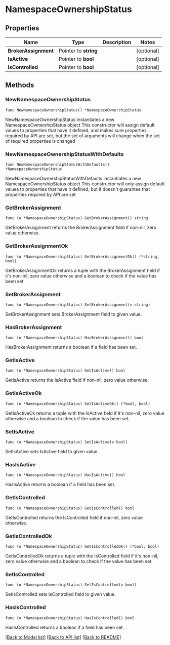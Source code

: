 # NamespaceOwnershipStatus

## Properties

Name | Type | Description | Notes
------------ | ------------- | ------------- | -------------
**BrokerAssignment** | Pointer to **string** |  | [optional] 
**IsActive** | Pointer to **bool** |  | [optional] 
**IsControlled** | Pointer to **bool** |  | [optional] 

## Methods

### NewNamespaceOwnershipStatus

`func NewNamespaceOwnershipStatus() *NamespaceOwnershipStatus`

NewNamespaceOwnershipStatus instantiates a new NamespaceOwnershipStatus object
This constructor will assign default values to properties that have it defined,
and makes sure properties required by API are set, but the set of arguments
will change when the set of required properties is changed

### NewNamespaceOwnershipStatusWithDefaults

`func NewNamespaceOwnershipStatusWithDefaults() *NamespaceOwnershipStatus`

NewNamespaceOwnershipStatusWithDefaults instantiates a new NamespaceOwnershipStatus object
This constructor will only assign default values to properties that have it defined,
but it doesn't guarantee that properties required by API are set

### GetBrokerAssignment

`func (o *NamespaceOwnershipStatus) GetBrokerAssignment() string`

GetBrokerAssignment returns the BrokerAssignment field if non-nil, zero value otherwise.

### GetBrokerAssignmentOk

`func (o *NamespaceOwnershipStatus) GetBrokerAssignmentOk() (*string, bool)`

GetBrokerAssignmentOk returns a tuple with the BrokerAssignment field if it's non-nil, zero value otherwise
and a boolean to check if the value has been set.

### SetBrokerAssignment

`func (o *NamespaceOwnershipStatus) SetBrokerAssignment(v string)`

SetBrokerAssignment sets BrokerAssignment field to given value.

### HasBrokerAssignment

`func (o *NamespaceOwnershipStatus) HasBrokerAssignment() bool`

HasBrokerAssignment returns a boolean if a field has been set.

### GetIsActive

`func (o *NamespaceOwnershipStatus) GetIsActive() bool`

GetIsActive returns the IsActive field if non-nil, zero value otherwise.

### GetIsActiveOk

`func (o *NamespaceOwnershipStatus) GetIsActiveOk() (*bool, bool)`

GetIsActiveOk returns a tuple with the IsActive field if it's non-nil, zero value otherwise
and a boolean to check if the value has been set.

### SetIsActive

`func (o *NamespaceOwnershipStatus) SetIsActive(v bool)`

SetIsActive sets IsActive field to given value.

### HasIsActive

`func (o *NamespaceOwnershipStatus) HasIsActive() bool`

HasIsActive returns a boolean if a field has been set.

### GetIsControlled

`func (o *NamespaceOwnershipStatus) GetIsControlled() bool`

GetIsControlled returns the IsControlled field if non-nil, zero value otherwise.

### GetIsControlledOk

`func (o *NamespaceOwnershipStatus) GetIsControlledOk() (*bool, bool)`

GetIsControlledOk returns a tuple with the IsControlled field if it's non-nil, zero value otherwise
and a boolean to check if the value has been set.

### SetIsControlled

`func (o *NamespaceOwnershipStatus) SetIsControlled(v bool)`

SetIsControlled sets IsControlled field to given value.

### HasIsControlled

`func (o *NamespaceOwnershipStatus) HasIsControlled() bool`

HasIsControlled returns a boolean if a field has been set.


[[Back to Model list]](../README.md#documentation-for-models) [[Back to API list]](../README.md#documentation-for-api-endpoints) [[Back to README]](../README.md)


